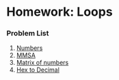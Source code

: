 Homework: Loops
===============
### Problem List

1. [Numbers](./01.Numbers)
1. [MMSA](./02.MMSA)
1. [Matrix of numbers](./03.MatrixOfNumbers)
1. [Hex to Decimal](./05.HexToDecimal)